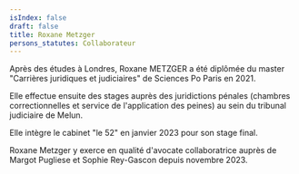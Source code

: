 ```yaml
---
isIndex: false
draft: false
title: Roxane Metzger
persons_statutes: Collaborateur
---
```

Après des études à Londres, Roxane METZGER a été diplômée du master "Carrières juridiques et judiciaires" de Sciences Po Paris en 2021.



Elle effectue ensuite des stages auprès des juridictions pénales (chambres correctionnelles et service de l'application des peines) au sein du tribunal judiciaire de Melun.



Elle intègre le cabinet "le 52" en janvier 2023 pour son stage final.



Roxane Metzger y exerce en qualité d'avocate collaboratrice auprès de Margot Pugliese et Sophie Rey-Gascon depuis novembre 2023.